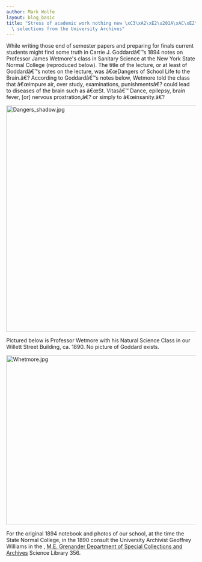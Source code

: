 ```yaml
---
author: Mark Wolfe
layout: blog_basic
title: "Stress of academic work nothing new \xC3\xA2\xE2\u201A\xAC\xE2\u20AC\u0153\
  \ selections from the University Archives"
---
```

<div class="entry-body">
<p>While writing those end of semester papers and preparing for finals current students might find some truth in Carrie J. Goddardâ€™s 1894 notes on Professor James Wetmore's class in Sanitary Science at the New York State Normal College (reproduced below).  The title of the lecture, or at least of Goddardâ€™s notes on the lecture, was â€œDangers of School Life to the Brain.â€?   According to Goddardâ€™s notes below, Wetmore told the class that â€œimpure air, over study, examinations, punishmentsâ€? could lead to diseases of the brain such as â€œSt. Vitasâ€™ Dance, epilepsy, brain fever, [or] nervous prostration,â€? or simply to â€œinsanity.â€?  </p>
<p><img alt="Dangers_shadow.jpg" height="600" src="{{ site.url }}/posts-img/Dangers_shadow.jpg" width="540"/></p>
<p>Pictured below is Professor Wetmore with his Natural Science Class in our Willett Street Building, ca. 1890. No picture of Goddard exists.  </p>
<p><img alt="Whetmore.jpg" height="450" src="{{ site.url }}/posts-img/Whetmore.jpg" width="795"/></p>
<p>For the original 1894 notebook and photos of our school, at the time the State Normal College, in the 1890 consult the University Archivist Geoffrey Williams in the , <a href="{{ site.url }}/ua">M.E. Grenander Department of Special Collections and Archives</a> Science Library 356.<br/>
<br/><br/>
<br/></p>
</div>